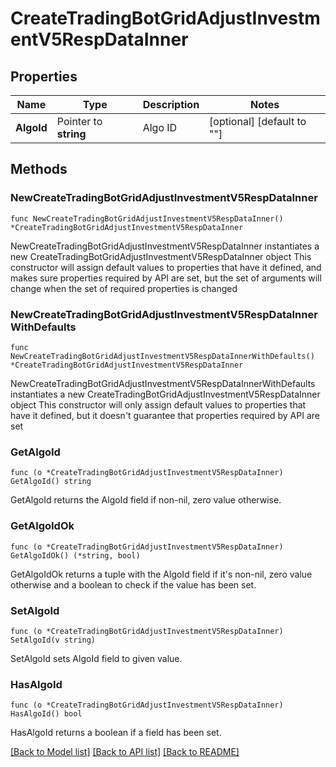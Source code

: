 # CreateTradingBotGridAdjustInvestmentV5RespDataInner

## Properties

Name | Type | Description | Notes
------------ | ------------- | ------------- | -------------
**AlgoId** | Pointer to **string** | Algo ID | [optional] [default to ""]

## Methods

### NewCreateTradingBotGridAdjustInvestmentV5RespDataInner

`func NewCreateTradingBotGridAdjustInvestmentV5RespDataInner() *CreateTradingBotGridAdjustInvestmentV5RespDataInner`

NewCreateTradingBotGridAdjustInvestmentV5RespDataInner instantiates a new CreateTradingBotGridAdjustInvestmentV5RespDataInner object
This constructor will assign default values to properties that have it defined,
and makes sure properties required by API are set, but the set of arguments
will change when the set of required properties is changed

### NewCreateTradingBotGridAdjustInvestmentV5RespDataInnerWithDefaults

`func NewCreateTradingBotGridAdjustInvestmentV5RespDataInnerWithDefaults() *CreateTradingBotGridAdjustInvestmentV5RespDataInner`

NewCreateTradingBotGridAdjustInvestmentV5RespDataInnerWithDefaults instantiates a new CreateTradingBotGridAdjustInvestmentV5RespDataInner object
This constructor will only assign default values to properties that have it defined,
but it doesn't guarantee that properties required by API are set

### GetAlgoId

`func (o *CreateTradingBotGridAdjustInvestmentV5RespDataInner) GetAlgoId() string`

GetAlgoId returns the AlgoId field if non-nil, zero value otherwise.

### GetAlgoIdOk

`func (o *CreateTradingBotGridAdjustInvestmentV5RespDataInner) GetAlgoIdOk() (*string, bool)`

GetAlgoIdOk returns a tuple with the AlgoId field if it's non-nil, zero value otherwise
and a boolean to check if the value has been set.

### SetAlgoId

`func (o *CreateTradingBotGridAdjustInvestmentV5RespDataInner) SetAlgoId(v string)`

SetAlgoId sets AlgoId field to given value.

### HasAlgoId

`func (o *CreateTradingBotGridAdjustInvestmentV5RespDataInner) HasAlgoId() bool`

HasAlgoId returns a boolean if a field has been set.


[[Back to Model list]](../README.md#documentation-for-models) [[Back to API list]](../README.md#documentation-for-api-endpoints) [[Back to README]](../README.md)


